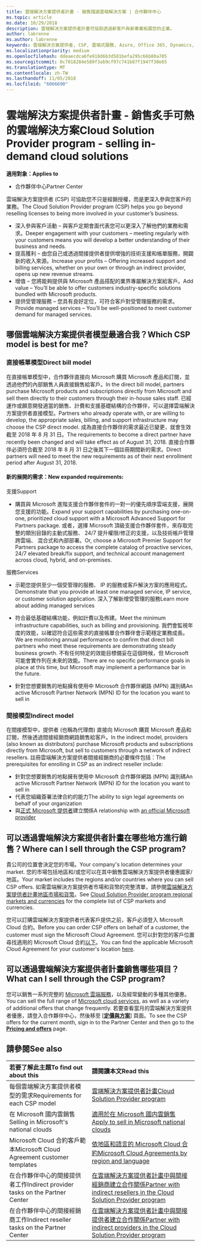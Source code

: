 ```yaml
---
title: 雲端解決方案提供者計畫 - 銷售隨選雲端解決方案 | 合作夥伴中心
ms.topic: article
ms.date: 10/29/2018
description: 雲端解決方案提供者計畫可協助透過新客戶與新專業拓展您的企業。
author: labrenne
ms.author: labrenne
keywords: 雲端解決方案提供者, CSP, 雲端式服務, Azure, Office 365, Dynamics, 雲端解決方案提供者合作夥伴, 過雲端解決方案提供者銷售, 直接合作夥伴, 間接雲端解決方案提供者合作夥伴, 間接雲端解決方案提供者經銷商, 直接雲端解決方案提供者, 間接雲端解決方案提供者, 直接模型, 間接模型, 間接經銷商, 間接提供者, 提供者, 散發者, 雲端解決方案提供者計畫
ms.localizationpriority: medium
ms.openlocfilehash: ddeaecdca6fe918d6b3d581befa295c66b80a705
ms.sourcegitcommit: 0c7018284e589f3ab9cf97c741b07f1947f30e65
ms.translationtype: MT
ms.contentlocale: zh-TW
ms.lasthandoff: 11/05/2018
ms.locfileid: "6066690"
---
```

# <a name="cloud-solution-provider-program---selling-in-demand-cloud-solutions"></a><span data-ttu-id="af979-104">雲端解決方案提供者計畫 - 銷售炙手可熱的雲端解決方案</span><span class="sxs-lookup"><span data-stu-id="af979-104">Cloud Solution Provider program - selling in-demand cloud solutions</span></span> 

**<span data-ttu-id="af979-105">適用對象：</span><span class="sxs-lookup"><span data-stu-id="af979-105">Applies to</span></span>**

-  <span data-ttu-id="af979-106">合作夥伴中心</span><span class="sxs-lookup"><span data-stu-id="af979-106">Partner Center</span></span>

<span data-ttu-id="af979-107">雲端解決方案提供者 (CSP) 可協助您不只是經銷授權，而是更深入參與您客戶的業務。</span><span class="sxs-lookup"><span data-stu-id="af979-107">The Cloud Solution Provider program (CSP) helps you go beyond reselling licenses to being more involved in your customer’s business.</span></span>
 
- <span data-ttu-id="af979-108">深入參與客戶活動 – 與客戶定期會面代表您可以更深入了解他們的業務和需求。</span><span class="sxs-lookup"><span data-stu-id="af979-108">Deeper engagement with your customers – meeting regularly with your customers means you will develop a better understanding of their business and needs.</span></span>
- <span data-ttu-id="af979-109">提高獲利 – 由您自己或透過間接提供者提供增強的技術支援和帳單服務，開闢新的收入來源。</span><span class="sxs-lookup"><span data-stu-id="af979-109">Increase your profits – Offering increased support and billing services, whether on your own or through an indirect provider, opens up new revenue streams.</span></span>  
- <span data-ttu-id="af979-110">增值 – 您將能夠提供與 Microsoft 產品搭配的業界專屬解決方案給客戶。</span><span class="sxs-lookup"><span data-stu-id="af979-110">Add value – You’ll be able to offer customers industry-specific solutions bundled with Microsoft products.</span></span>
- <span data-ttu-id="af979-111">提供受管理服務 – 您具有良好定位，可符合客戶對受管理服務的需求。</span><span class="sxs-lookup"><span data-stu-id="af979-111">Provide managed services – You’ll be well-positioned to meet customer demand for managed services.</span></span> 

## <a name="which-csp-model-is-best-for-me"></a><span data-ttu-id="af979-112">哪個雲端解決方案提供者模型最適合我？</span><span class="sxs-lookup"><span data-stu-id="af979-112">Which CSP model is best for me?</span></span>

### <a name="direct-bill-model"></a><span data-ttu-id="af979-113">直接帳單模型</span><span class="sxs-lookup"><span data-stu-id="af979-113">Direct bill model</span></span>

 <span data-ttu-id="af979-114">在直接帳單模型中，合作夥伴直接向 Microsoft 購買 Microsoft 產品和訂閱，並透過他們的內部銷售人員直接銷售給客戶。</span><span class="sxs-lookup"><span data-stu-id="af979-114">In the direct bill model, partners purchase Microsoft products and subscriptions directly from Microsoft and sell them directly to their customers through their in-house sales staff.</span></span> <span data-ttu-id="af979-115">已經運作或願意開發適當的銷售、計費和支援基礎結構的合作夥伴，可以選擇雲端解決方案提供者直接模型。</span><span class="sxs-lookup"><span data-stu-id="af979-115">Partners who already operate with, or are willing to develop, the appropriate sales, billing, and support infrastructure may choose the CSP direct model.</span></span> <span data-ttu-id="af979-116">成為直接合作夥伴的需求最近已變更，就會生效截至 2018 年 8 月 31 日。</span><span class="sxs-lookup"><span data-stu-id="af979-116">The requirements to become a direct partner have recently been changed and will take effect as of August 31, 2018.</span></span> <span data-ttu-id="af979-117">直接合作夥伴必須符合截至 2018 年 8 月 31 日之後其下一個註冊期間新的需求。</span><span class="sxs-lookup"><span data-stu-id="af979-117">Direct partners will need to meet the new requirements as of their next enrollment period after August 31, 2018.</span></span>


#### <a name="new-expanded-requirements"></a><span data-ttu-id="af979-118">新的展開的需求：</span><span class="sxs-lookup"><span data-stu-id="af979-118">New expanded requirements:</span></span>

<span data-ttu-id="af979-119">支援</span><span class="sxs-lookup"><span data-stu-id="af979-119">Support</span></span>
- <span data-ttu-id="af979-120">購買與 Microsoft 進階支援合作夥伴套件的一對一的優先順序雲端支援，展開您支援的功能。</span><span class="sxs-lookup"><span data-stu-id="af979-120">Expand your support capabilities by purchasing one-on-one, prioritized cloud support with a Microsoft Advanced Support for Partners package.</span></span> <span data-ttu-id="af979-121">或者，選擇 Microsoft 頂級支援合作夥伴套件，來存取完整的類別目錄的主動式服務、 24/7 提升權限/修正的支援，以及技術帳戶管理跨雲端、 混合式和內部部署。</span><span class="sxs-lookup"><span data-stu-id="af979-121">Or, choose a Microsoft Premier Support for Partners package to access the complete catalog of proactive services, 24/7 elevated break/fix support, and technical account management across cloud, hybrid, and on-premises.</span></span> 

<span data-ttu-id="af979-122">服務</span><span class="sxs-lookup"><span data-stu-id="af979-122">Services</span></span>

- <span data-ttu-id="af979-123">示範您提供至少一個受管理的服務、 IP 的服務或客戶解決方案的應用程式。</span><span class="sxs-lookup"><span data-stu-id="af979-123">Demonstrate that you provide at least one managed service, IP service, or customer solution application.</span></span> <span data-ttu-id="af979-124">深入了解新增受管理的服務</span><span class="sxs-lookup"><span data-stu-id="af979-124">Learn more about adding managed services</span></span>

- <span data-ttu-id="af979-125">符合最低基礎結構功能，例如計費以及佈建。</span><span class="sxs-lookup"><span data-stu-id="af979-125">Meet the minimum infrastructure capabilities, such as billing and provisioning.</span></span>
<span data-ttu-id="af979-126">我們會監視年度的效能，以確認符合這些需求的直接帳單合作夥伴會示範穩定業務成長。</span><span class="sxs-lookup"><span data-stu-id="af979-126">We are monitoring annual performance to confirm that direct bill partners who meet these requirements are demonstrating steady business growth.</span></span> <span data-ttu-id="af979-127">不有任何特定的效能目標備妥在這個時候，但 Microsoft 可能會實作列在未來的效能。</span><span class="sxs-lookup"><span data-stu-id="af979-127">There are no specific performance goals in place at this time, but Microsoft may implement a performance bar in the future.</span></span> 

- <span data-ttu-id="af979-128">針對您想要銷售的地點擁有使用中 Microsoft 合作夥伴網路 (MPN) 識別碼</span><span class="sxs-lookup"><span data-stu-id="af979-128">An active Microsoft Partner Network (MPN) ID for the location you want to sell in</span></span>


### <a name="indirect-model"></a><span data-ttu-id="af979-129">間接模型</span><span class="sxs-lookup"><span data-stu-id="af979-129">Indirect model</span></span>

<span data-ttu-id="af979-130">在間接模型中，提供者 (也稱為代理商) 直接向 Microsoft 購買 Microsoft 產品和訂閱，然後透過間接經銷商網路銷售給客戶。</span><span class="sxs-lookup"><span data-stu-id="af979-130">In the indirect model, providers (also known as distributors) purchase Microsoft products and subscriptions directly from Microsoft, but sell to customers through a network of indirect resellers.</span></span> <span data-ttu-id="af979-131">註冊雲端解決方案提供者間接經銷商的必要條件包括：</span><span class="sxs-lookup"><span data-stu-id="af979-131">The prerequisites for enrolling in CSP as an indirect reseller include:</span></span>

- <span data-ttu-id="af979-132">針對您想要銷售的地點擁有使用中 Microsoft 合作夥伴網路 (MPN) 識別碼</span><span class="sxs-lookup"><span data-stu-id="af979-132">An active Microsoft Partner Network (MPN) ID for the location you want to sell in</span></span>
- <span data-ttu-id="af979-133"> 代表您組織簽署法律合約的能力</span><span class="sxs-lookup"><span data-stu-id="af979-133">The ability to sign legal agreements on behalf of your organization</span></span>
- <span data-ttu-id="af979-134">與[正式 Microsoft 提供者](https://partnercenter.microsoft.com/partner/find-a-provider)建立關係</span><span class="sxs-lookup"><span data-stu-id="af979-134">A relationship with [an official Microsoft provider](https://partnercenter.microsoft.com/partner/find-a-provider)</span></span>


## <a name="where-can-i-sell-through-the-csp-program"></a><span data-ttu-id="af979-135">可以透過雲端解決方案提供者計畫在哪些地方進行銷售？</span><span class="sxs-lookup"><span data-stu-id="af979-135">Where can I sell through the CSP program?</span></span>

<span data-ttu-id="af979-136">貴公司的位置會決定您的市場。</span><span class="sxs-lookup"><span data-stu-id="af979-136">Your company's location determines your market.</span></span> <span data-ttu-id="af979-137">您的市場包括地區和/或您可以在其中銷售雲端解決方案提供者優惠國家/地區。</span><span class="sxs-lookup"><span data-stu-id="af979-137">Your market includes the regions and/or countries where you can sell CSP offers.</span></span> <span data-ttu-id="af979-138">如需雲端解決方案提供者市場和貨幣的完整清單，請參閱[雲端解決方案提供者計畫地區市場和貨幣](regional-authorization-overview.md)。</span><span class="sxs-lookup"><span data-stu-id="af979-138">See [Cloud Solution Provider program regional markets and currencies](regional-authorization-overview.md) for the complete list of CSP markets and currencies.</span></span>

<span data-ttu-id="af979-139">您可以訂購雲端解決方案提供者代表客戶提供之前，客戶必須登入 Microsoft Cloud 合約。</span><span class="sxs-lookup"><span data-stu-id="af979-139">Before you can order CSP offers on behalf of a customer, the customer must sign the Microsoft Cloud Agreement.</span></span> <span data-ttu-id="af979-140">您可以針對您的客戶位置尋找適用的 Microsoft Cloud 合約[以下](agreements.md)。</span><span class="sxs-lookup"><span data-stu-id="af979-140">You can find the applicable Microsoft Cloud Agreement for your customer's location [here](agreements.md).</span></span>  

## <a name="what-can-i-sell-through-the-csp-program"></a><span data-ttu-id="af979-141">可以透過雲端解決方案提供者計畫銷售哪些項目？</span><span class="sxs-lookup"><span data-stu-id="af979-141">What can I sell through the CSP program?</span></span>

<span data-ttu-id="af979-142">您可以銷售一系列完整的 [Microsoft 雲端服務](https://partner.microsoft.com/cloud-solution-provider/products-and-services)，以及經常變動的多種其他優惠。</span><span class="sxs-lookup"><span data-stu-id="af979-142">You can sell the full range of [Microsoft cloud services](https://partner.microsoft.com/cloud-solution-provider/products-and-services), as well as a variety of additional offers that change frequently.</span></span> <span data-ttu-id="af979-143">若要查看當月的雲端解決方案提供者優惠，請登入合作夥伴中心，然後移至 [[**定價與方案**](https://partnercenter.microsoft.com/pcv/sales)] 頁面。</span><span class="sxs-lookup"><span data-stu-id="af979-143">To see the CSP offers for the current month, sign in to the Partner Center and then go to the [**Pricing and offers**](https://partnercenter.microsoft.com/pcv/sales) page.</span></span>

## <a name="see-also"></a><span data-ttu-id="af979-144">請參閱</span><span class="sxs-lookup"><span data-stu-id="af979-144">See also</span></span> 


|**<span data-ttu-id="af979-145">若要了解此主題</span><span class="sxs-lookup"><span data-stu-id="af979-145">To find out about this</span></span>**   |**<span data-ttu-id="af979-146">請閱讀本文</span><span class="sxs-lookup"><span data-stu-id="af979-146">Read this</span></span>**   |
|:---------------------------|:--------------------|
|<span data-ttu-id="af979-147">每個雲端解決方案提供者模型的需求</span><span class="sxs-lookup"><span data-stu-id="af979-147">Requirements for each CSP model</span></span>   | [<span data-ttu-id="af979-148">雲端解決方案提供者計畫</span><span class="sxs-lookup"><span data-stu-id="af979-148">Cloud Solution Provider program</span></span>](https://partnercenter.microsoft.com/partner/cloud-solution-provider)|
|<span data-ttu-id="af979-149">在 Microsoft 國内雲銷售</span><span class="sxs-lookup"><span data-stu-id="af979-149">Selling in Microsoft's national clouds</span></span>   | [<span data-ttu-id="af979-150">適用於在 Microsoft 國内雲銷售</span><span class="sxs-lookup"><span data-stu-id="af979-150">Apply to sell in Microsoft national clouds</span></span>](csp-national-clouds-overview.md)|
|<span data-ttu-id="af979-151">Microsoft Cloud 合約客戶範本</span><span class="sxs-lookup"><span data-stu-id="af979-151">Microsoft Cloud Agreement customer templates</span></span>   |[<span data-ttu-id="af979-152">依地區和語言的 Microsoft Cloud 合約</span><span class="sxs-lookup"><span data-stu-id="af979-152">Microsoft Cloud Agreements by region and language</span></span>](agreements.md)|
|<span data-ttu-id="af979-153">在合作夥伴中心的間接提供者工作</span><span class="sxs-lookup"><span data-stu-id="af979-153">Indirect provider tasks on the Partner Center</span></span>  |[<span data-ttu-id="af979-154">在雲端解決方案提供者計畫中與間接經銷商建立合作關係</span><span class="sxs-lookup"><span data-stu-id="af979-154">Partner with indirect resellers in the Cloud Solution Provider program</span></span>](indirect-provider-tasks-in-partner-center.md)|
|<span data-ttu-id="af979-155">在合作夥伴中心的間接經銷商工作</span><span class="sxs-lookup"><span data-stu-id="af979-155">Indirect reseller tasks on the Partner Center</span></span>   |[<span data-ttu-id="af979-156">在雲端解決方案提供者計畫中與間接提供者建立合作關係</span><span class="sxs-lookup"><span data-stu-id="af979-156">Partner with indirect providers in the Cloud Solution Provider program</span></span>](indirect-reseller-tasks-in-partner-center.md)|
